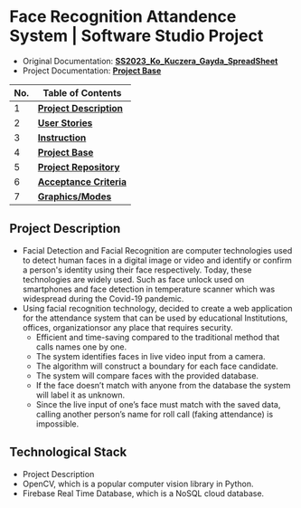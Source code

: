 # Face Recognition Attandence System  |  Software Studio Project
* Original Documentation: [**SS2023_Ko_Kuczera_Gayda_SpreadSheet**](https://github.com/xkyleann/FaceRecognition_AttandanceSystem/files/11940750/SpreadSheet.pdf)
* Project Documentation: [**Project Base**](https://drive.google.com/file/d/1H5VArBx0FVuSUGGIQmN7Hvn5l0OB6fka/view?usp=drive_link)

| No. | Table of Contents                                                                   |
| --- | ----------------------------------------------------------------------- |
| 1   | [**Project Description**](https://github.com/Etutku/SS2023_Ko_Kuczera_Gayda_SpreadSheet/blob/main/README.md)  
| 2   | [**User Stories**](https://github.com/Etutku/SS2023_Ko_Kuczera_Gayda_SpreadSheet/blob/main/User_Stories.md) |
| 3   | [**Instruction**](https://github.com/Etutku/SS2023_Ko_Kuczera_Gayda_SpreadSheet/blob/main/FaceRecognitionAttandanceSysytem/README.md)   |
| 4   | [**Project Base**](https://drive.google.com/file/d/1H5VArBx0FVuSUGGIQmN7Hvn5l0OB6fka/view)   |
| 5   | [**Project Repository**](https://github.com/Etutku/SS2023_Ko_Kuczera_Gayda_SpreadSheet/tree/main/FaceRecognitionAttandanceSysytem)   |
| 6   | [**Acceptance Criteria**](https://github.com/Etutku/SS2023_Ko_Kuczera_Gayda_SpreadSheet/blob/main/Acceptance_Criteria.md)   |        
| 7   | [**Graphics/Modes**](https://github.com/Etutku/SS2023_Ko_Kuczera_Gayda_SpreadSheet/tree/main/FaceRecognitionAttandanceSysytem/graphics)   |


## Project Description 
* Facial Detection and Facial Recognition are computer technologies used to detect human faces in a digital image or video and identify or confirm a person's identity using  their face respectively. Today, these technologies are widely used. Such as face unlock used on smartphones and face detection in temperature scanner which was widespread 
during the Covid-19 pandemic.
* Using facial recognition technology, decided to create a web application for the attendance system that can be used by educational Institutions, offices, organizationsor any place that requires security.
  - Efficient and time-saving compared to the traditional method that calls names one by one.
  - The system identifies faces in live video input from a camera.
  - The algorithm will construct a boundary for each face candidate.
  - The system will compare faces with the provided database.
  - If the face doesn’t match with anyone from the database the system will label it as unknown.
  - Since the live input of one’s face must match with the saved data, calling another person’s name for roll call (faking attendance) is impossible.

## Technological Stack 
* Project Description 
* OpenCV, which is a popular computer vision library in Python.
* Firebase Real Time Database, which is a NoSQL cloud database.




